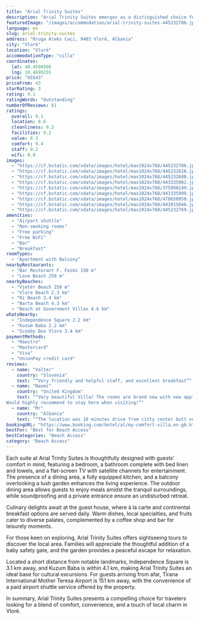 ```yaml
---
title: "Arial Trinity Suites"
description: "Arial Trinity Suites emerges as a distinguished choice for travelers seeking comfort and convenience in Vlorë."
featuredImage: "/images/accommodation/arial-trinity-suites-445232786.jpg"
language: en
slug: arial-trinity-suites
address: "Rruga Aleks Caci, 9403 Vlorë, Albania"
city: "Vlorë"
location: "Vlorë"
accommodationType: "villa"
coordinates:
  lat: 40.4594566
  lng: 19.4699255
price: "US$43"
priceFrom: 43
starRating: 3
rating: 9.1
ratingWords: "Outstanding"
numberOfReviews: 81
ratings:
  overall: 9.1
  location: 8.6
  cleanliness: 9.3
  facilities: 9.2
  value: 9.3
  comfort: 9.4
  staff: 9.2
  wifi: 8.8
images:
  - "https://cf.bstatic.com/xdata/images/hotel/max1024x768/445232786.jpg?k=55beec0fb05838f901343adfa3fc41445f89c0b78acf0813e1812d743b61c93b&o=&hp=1"
  - "https://cf.bstatic.com/xdata/images/hotel/max1024x768/445232616.jpg?k=637ca16d6c572613d93da564ce9387dc2e5627ae1268a7c3ea2ff63f1eb0d3c4&o=&hp=1"
  - "https://cf.bstatic.com/xdata/images/hotel/max1024x768/445232680.jpg?k=849ac1b624fea8dabf54ea552e76a97a8a61db7aec6798d40172d751d52750ad&o=&hp=1"
  - "https://cf.bstatic.com/xdata/images/hotel/max1024x768/443335982.jpg?k=c9c0252986a1db3d2e1828493a891d4f824b36424306c12d44fd2b1763bb3793&o=&hp=1"
  - "https://cf.bstatic.com/xdata/images/hotel/max1024x768/375898149.jpg?k=58fb965ddc91de7141b79a74af183e452eca12ad3413a54b29c5ed64f382072b&o=&hp=1"
  - "https://cf.bstatic.com/xdata/images/hotel/max1024x768/443335999.jpg?k=7dd626cb231d81026d877acae16446b59711cc2c9b9fb6259a1bb52aab7f2eb9&o=&hp=1"
  - "https://cf.bstatic.com/xdata/images/hotel/max1024x768/478650958.jpg?k=274149aa6820c0f7d972f4beda6fd0aee3c098b4d30988999c583b3727ce2cee&o=&hp=1"
  - "https://cf.bstatic.com/xdata/images/hotel/max1024x768/443015046.jpg?k=e5ad55cd5f26b4ad2e1c2f50c6596253ce4c08dcfaf8d6fba6d2b143d56f55e6&o=&hp=1"
  - "https://cf.bstatic.com/xdata/images/hotel/max1024x768/445232769.jpg?k=0dd32ec138154eed3b536ca912fd7ee5970b0cc79d5839dacb37b8c612d15317&o=&hp=1"
amenities:
  - "Airport shuttle"
  - "Non-smoking rooms"
  - "Free parking"
  - "Free WiFi"
  - "Bar"
  - "Breakfast"
roomTypes:
  - "Apartment with Balcony"
nearbyRestaurants:
  - "Bar Restorant F. Feimi 150 m"
  - "Love Beach 250 m"
nearbyBeaches:
  - "Vjetër Beach 250 m"
  - "Vlore Beach 2.3 km"
  - "Ri Beach 3.4 km"
  - "Narta Beach 4.3 km"
  - "Beach at Government Villas 4.6 km"
whatsNearby:
  - "Independence Square 2.2 km"
  - "Kuzum Baba 2.2 km"
  - "Scooby Doo Vlore 3.4 km"
paymentMethods:
  - "Maestro"
  - "Mastercard"
  - "Visa"
  - "UnionPay credit card"
reviews:
  - name: "Valter"
    country: "Slovenia"
    text: "“Very friendly and helpful staff, and excellent breakfast”"
  - name: "Naomi"
    country: "United Kingdom"
    text: "“Very beautiful Villa! The rooms are brand new with new appliances. The location is good and the breakfast was plenty! The owner was extremely kind and caring too :)
Would highly recommend to stay here when visiting!”"
  - name: "Mr"
    country: "Albania"
    text: "“The location was 10 minutes drive from citty center butt very close to the \"Plazhi i Vjeter\" beach. The building was new and stylish. The rooms were clean and completed with all the amentities described on booking page.”"
bookingURL: "https://www.booking.com/hotel/al/my-comfort-villa.en-gb.html?aid=8035640"
bestFor: "Best for Beach Access"
bestCategories: "Beach Access"
category: "Beach Access"
---
```


Each suite at Arial Trinity Suites is thoughtfully designed with guests' comfort in mind, featuring a bedroom, a bathroom complete with bed linen and towels, and a flat-screen TV with satellite channels for entertainment. The presence of a dining area, a fully equipped kitchen, and a balcony overlooking a lush garden enhances the living experience. The outdoor dining area allows guests to enjoy meals amidst the tranquil surroundings, while soundproofing and a private entrance ensure an undisturbed retreat.

Culinary delights await at the guest house, where à la carte and continental breakfast options are served daily. Warm dishes, local specialties, and fruits cater to diverse palates, complemented by a coffee shop and bar for leisurely moments.

For those keen on exploring, Arial Trinity Suites offers sightseeing tours to discover the local area. Families will appreciate the thoughtful addition of a baby safety gate, and the garden provides a peaceful escape for relaxation.

Located a short distance from notable landmarks, Independence Square is 3.1 km away, and Kuzum Baba is within 4.1 km, making Arial Trinity Suites an ideal base for cultural excursions. For guests arriving from afar, Tirana International Mother Teresa Airport is 151 km away, with the convenience of a paid airport shuttle service offered by the property.

In summary, Arial Trinity Suites presents a compelling choice for travelers looking for a blend of comfort, convenience, and a touch of local charm in Vlorë.